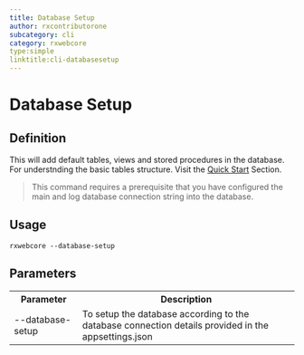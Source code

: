 ```yaml
---
title: Database Setup
author: rxcontributorone
subcategory: cli
category: rxwebcore 
type:simple
linktitle:cli-databasesetup
---
```


# Database Setup 

## Definition
This will add default tables, views and stored procedures in the database. For understnding the basic tables structure. Visit the <a class="redirect-link" href="/rx-web-core/quick-start/quick-start">Quick Start</a> Section. 

> This command requires a prerequisite that you have configured the main and log database connection string into the database.  

## Usage 

`````
rxwebcore --database-setup
`````

## Parameters

<table class="table table-bordered table-striped">
<tr><th>Parameter</th><th>Description</th></tr>
<tr><td>--database-setup</td><td>To setup the database according to the database connection details provided in the appsettings.json</td></tr>
</table>